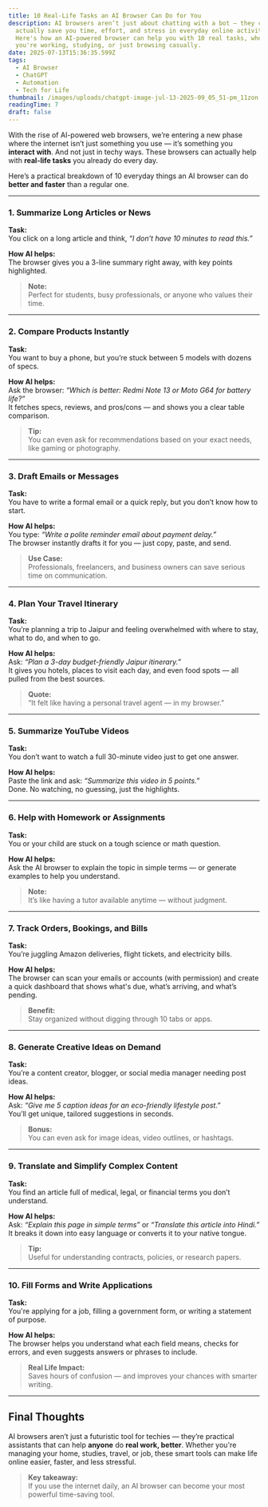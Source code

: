 ```yaml
---
title: 10 Real-Life Tasks an AI Browser Can Do for You
description: AI browsers aren’t just about chatting with a bot — they can
  actually save you time, effort, and stress in everyday online activities.
  Here's how an AI-powered browser can help you with 10 real tasks, whether
  you're working, studying, or just browsing casually.
date: 2025-07-13T15:36:35.599Z
tags:
  - AI Browser
  - ChatGPT
  - Automation
  - Tech for Life
thumbnail: /images/uploads/chatgpt-image-jul-13-2025-09_05_51-pm_11zon.png
readingTime: 7
draft: false
---
```

<!--StartFragment-->

With the rise of AI-powered web browsers, we’re entering a new phase where the internet isn’t just something you use — it’s something you **interact with**. And not just in techy ways. These browsers can actually help with **real-life tasks** you already do every day.

Here’s a practical breakdown of 10 everyday things an AI browser can do **better and faster** than a regular one.

- - -

### 1. **Summarize Long Articles or News**

**Task:**\
You click on a long article and think, *“I don’t have 10 minutes to read this.”*

**How AI helps:**\
The browser gives you a 3-line summary right away, with key points highlighted.

> **Note:**\
> Perfect for students, busy professionals, or anyone who values their time.

- - -

### 2. **Compare Products Instantly**

**Task:**\
You want to buy a phone, but you’re stuck between 5 models with dozens of specs.

**How AI helps:**\
Ask the browser: *“Which is better: Redmi Note 13 or Moto G64 for battery life?”*\
It fetches specs, reviews, and pros/cons — and shows you a clear table comparison.

> **Tip:**\
> You can even ask for recommendations based on your exact needs, like gaming or photography.

- - -

### 3. **Draft Emails or Messages**

**Task:**\
You have to write a formal email or a quick reply, but you don’t know how to start.

**How AI helps:**\
You type: *“Write a polite reminder email about payment delay.”*\
The browser instantly drafts it for you — just copy, paste, and send.

> **Use Case:**\
> Professionals, freelancers, and business owners can save serious time on communication.

- - -

### 4. **Plan Your Travel Itinerary**

**Task:**\
You’re planning a trip to Jaipur and feeling overwhelmed with where to stay, what to do, and when to go.

**How AI helps:**\
Ask: *“Plan a 3-day budget-friendly Jaipur itinerary.”*\
It gives you hotels, places to visit each day, and even food spots — all pulled from the best sources.

> **Quote:**\
> “It felt like having a personal travel agent — in my browser.”

- - -

### 5. **Summarize YouTube Videos**

**Task:**\
You don’t want to watch a full 30-minute video just to get one answer.

**How AI helps:**\
Paste the link and ask: *“Summarize this video in 5 points.”*\
Done. No watching, no guessing, just the highlights.

- - -

### 6. **Help with Homework or Assignments**

**Task:**\
You or your child are stuck on a tough science or math question.

**How AI helps:**\
Ask the AI browser to explain the topic in simple terms — or generate examples to help you understand.

> **Note:**\
> It’s like having a tutor available anytime — without judgment.

- - -

### 7. **Track Orders, Bookings, and Bills**

**Task:**\
You’re juggling Amazon deliveries, flight tickets, and electricity bills.

**How AI helps:**\
The browser can scan your emails or accounts (with permission) and create a quick dashboard that shows what's due, what’s arriving, and what’s pending.

> **Benefit:**\
> Stay organized without digging through 10 tabs or apps.

- - -

### 8. **Generate Creative Ideas on Demand**

**Task:**\
You’re a content creator, blogger, or social media manager needing post ideas.

**How AI helps:**\
Ask: *“Give me 5 caption ideas for an eco-friendly lifestyle post.”*\
You’ll get unique, tailored suggestions in seconds.

> **Bonus:**\
> You can even ask for image ideas, video outlines, or hashtags.

- - -

### 9. **Translate and Simplify Complex Content**

**Task:**\
You find an article full of medical, legal, or financial terms you don’t understand.

**How AI helps:**\
Ask: *“Explain this page in simple terms”* or *“Translate this article into Hindi.”*\
It breaks it down into easy language or converts it to your native tongue.

> **Tip:**\
> Useful for understanding contracts, policies, or research papers.

- - -

### 10. **Fill Forms and Write Applications**

**Task:**\
You're applying for a job, filling a government form, or writing a statement of purpose.

**How AI helps:**\
The browser helps you understand what each field means, checks for errors, and even suggests answers or phrases to include.

> **Real Life Impact:**\
> Saves hours of confusion — and improves your chances with smarter writing.

- - -

## **Final Thoughts**

AI browsers aren’t just a futuristic tool for techies — they’re practical assistants that can help **anyone** do **real work, better**. Whether you're managing your home, studies, travel, or job, these smart tools can make life online easier, faster, and less stressful.

> **Key takeaway:**\
> If you use the internet daily, an AI browser can become your most powerful time-saving tool.

<!--EndFragment-->